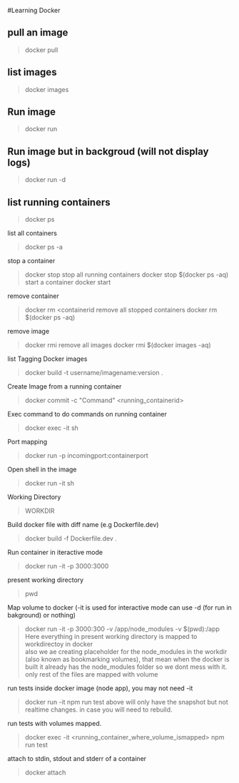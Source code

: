 #Learning Docker

## pull an image
>docker pull <imagename>

## list images
>docker images

## Run image
>docker run <imageid>
## Run image but in backgroud (will not display logs)
>docker run -d <imageid>

## list running containers
>docker ps

list all containers
>docker ps -a

stop a container
>docker stop <containerid>
stop all running containers
>docker stop $(docker ps -aq)
start a container
>docker start <containerid>

remove container
>docker rm <containerid
remove all stopped containers
>docker rm $(docker ps -aq)

remove image
>docker rmi <imageid>
remove all images
>docker rmi $(docker images -aq)

list 
Tagging Docker images
>docker build -t username/imagename:version .

Create Image from a running container
>docker commit -c "Command" <running_containerid>

Exec command to do commands on running container
>docker exec -it <containerid> sh

Port mapping
>docker run -p incomingport:containerport <imageid>

Open shell in the  image
>docker run -it <imageid> sh

Working Directory
>WORKDIR <directory>

Build docker file with diff name (e.g Dockerfile.dev)
>docker build -f Dockerfile.dev .

Run container in iteractive mode
>docker run -it -p 3000:3000 <containerid>

present working directory
>pwd

Map volume to docker (-it is used for interactive mode can use -d (for run in bakground) or nothing)
>docker run -it -p 3000:300 -v /app/node_modules -v $(pwd):/app <imageid>  
Here everything in present working  directory is mapped to workdirectoy in docker  
also we ae creating placeholder for the node_modules in the workdir (also known as bookmarking volumes), that mean when the docker is built it already has the node_modules folder so we dont mess with it. only rest of the files are mapped with volume  


run tests inside docker image (node app), you may not need -it
>docker run -it <imageid> npm run test
above will only have the snapshot but not realtime changes. in case you will need to rebuild.

run tests with volumes mapped.
>docker exec -it <running_container_where_volume_ismapped> npm run test

attach to stdin, stdout and stderr of a container
>docker attach <runningcontaainerid>